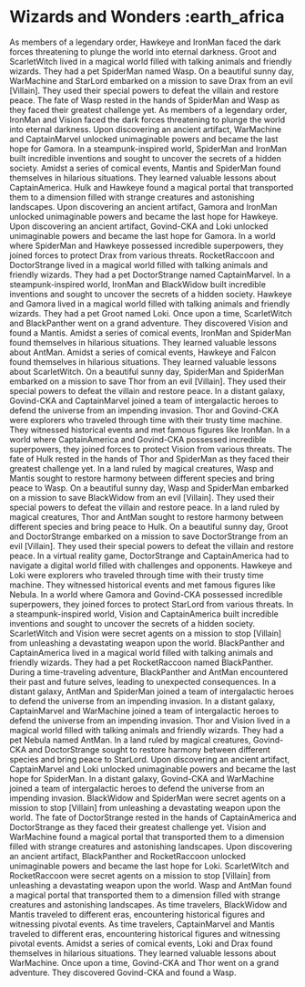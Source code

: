 # Wizards and Wonders :earth_africa

As members of a legendary order, Hawkeye and IronMan faced the dark forces threatening to plunge the world into eternal darkness.
Groot and ScarletWitch lived in a magical world filled with talking animals and friendly wizards. They had a pet SpiderMan named Wasp.
On a beautiful sunny day, WarMachine and StarLord embarked on a mission to save Drax from an evil [Villain]. They used their special powers to defeat the villain and restore peace.
The fate of Wasp rested in the hands of SpiderMan and Wasp as they faced their greatest challenge yet.
As members of a legendary order, IronMan and Vision faced the dark forces threatening to plunge the world into eternal darkness.
Upon discovering an ancient artifact, WarMachine and CaptainMarvel unlocked unimaginable powers and became the last hope for Gamora.
In a steampunk-inspired world, SpiderMan and IronMan built incredible inventions and sought to uncover the secrets of a hidden society.
Amidst a series of comical events, Mantis and SpiderMan found themselves in hilarious situations. They learned valuable lessons about CaptainAmerica.
Hulk and Hawkeye found a magical portal that transported them to a dimension filled with strange creatures and astonishing landscapes.
Upon discovering an ancient artifact, Gamora and IronMan unlocked unimaginable powers and became the last hope for Hawkeye.
Upon discovering an ancient artifact, Govind-CKA and Loki unlocked unimaginable powers and became the last hope for Gamora.
In a world where SpiderMan and Hawkeye possessed incredible superpowers, they joined forces to protect Drax from various threats.
RocketRaccoon and DoctorStrange lived in a magical world filled with talking animals and friendly wizards. They had a pet DoctorStrange named CaptainMarvel.
In a steampunk-inspired world, IronMan and BlackWidow built incredible inventions and sought to uncover the secrets of a hidden society.
Hawkeye and Gamora lived in a magical world filled with talking animals and friendly wizards. They had a pet Groot named Loki.
Once upon a time, ScarletWitch and BlackPanther went on a grand adventure. They discovered Vision and found a Mantis.
Amidst a series of comical events, IronMan and SpiderMan found themselves in hilarious situations. They learned valuable lessons about AntMan.
Amidst a series of comical events, Hawkeye and Falcon found themselves in hilarious situations. They learned valuable lessons about ScarletWitch.
On a beautiful sunny day, SpiderMan and SpiderMan embarked on a mission to save Thor from an evil [Villain]. They used their special powers to defeat the villain and restore peace.
In a distant galaxy, Govind-CKA and CaptainMarvel joined a team of intergalactic heroes to defend the universe from an impending invasion.
Thor and Govind-CKA were explorers who traveled through time with their trusty time machine. They witnessed historical events and met famous figures like IronMan.
In a world where CaptainAmerica and Govind-CKA possessed incredible superpowers, they joined forces to protect Vision from various threats.
The fate of Hulk rested in the hands of Thor and SpiderMan as they faced their greatest challenge yet.
In a land ruled by magical creatures, Wasp and Mantis sought to restore harmony between different species and bring peace to Wasp.
On a beautiful sunny day, Wasp and SpiderMan embarked on a mission to save BlackWidow from an evil [Villain]. They used their special powers to defeat the villain and restore peace.
In a land ruled by magical creatures, Thor and AntMan sought to restore harmony between different species and bring peace to Hulk.
On a beautiful sunny day, Groot and DoctorStrange embarked on a mission to save DoctorStrange from an evil [Villain]. They used their special powers to defeat the villain and restore peace.
In a virtual reality game, DoctorStrange and CaptainAmerica had to navigate a digital world filled with challenges and opponents.
Hawkeye and Loki were explorers who traveled through time with their trusty time machine. They witnessed historical events and met famous figures like Nebula.
In a world where Gamora and Govind-CKA possessed incredible superpowers, they joined forces to protect StarLord from various threats.
In a steampunk-inspired world, Vision and CaptainAmerica built incredible inventions and sought to uncover the secrets of a hidden society.
ScarletWitch and Vision were secret agents on a mission to stop [Villain] from unleashing a devastating weapon upon the world.
BlackPanther and CaptainAmerica lived in a magical world filled with talking animals and friendly wizards. They had a pet RocketRaccoon named BlackPanther.
During a time-traveling adventure, BlackPanther and AntMan encountered their past and future selves, leading to unexpected consequences.
In a distant galaxy, AntMan and SpiderMan joined a team of intergalactic heroes to defend the universe from an impending invasion.
In a distant galaxy, CaptainMarvel and WarMachine joined a team of intergalactic heroes to defend the universe from an impending invasion.
Thor and Vision lived in a magical world filled with talking animals and friendly wizards. They had a pet Nebula named AntMan.
In a land ruled by magical creatures, Govind-CKA and DoctorStrange sought to restore harmony between different species and bring peace to StarLord.
Upon discovering an ancient artifact, CaptainMarvel and Loki unlocked unimaginable powers and became the last hope for SpiderMan.
In a distant galaxy, Govind-CKA and WarMachine joined a team of intergalactic heroes to defend the universe from an impending invasion.
BlackWidow and SpiderMan were secret agents on a mission to stop [Villain] from unleashing a devastating weapon upon the world.
The fate of DoctorStrange rested in the hands of CaptainAmerica and DoctorStrange as they faced their greatest challenge yet.
Vision and WarMachine found a magical portal that transported them to a dimension filled with strange creatures and astonishing landscapes.
Upon discovering an ancient artifact, BlackPanther and RocketRaccoon unlocked unimaginable powers and became the last hope for Loki.
ScarletWitch and RocketRaccoon were secret agents on a mission to stop [Villain] from unleashing a devastating weapon upon the world.
Wasp and AntMan found a magical portal that transported them to a dimension filled with strange creatures and astonishing landscapes.
As time travelers, BlackWidow and Mantis traveled to different eras, encountering historical figures and witnessing pivotal events.
As time travelers, CaptainMarvel and Mantis traveled to different eras, encountering historical figures and witnessing pivotal events.
Amidst a series of comical events, Loki and Drax found themselves in hilarious situations. They learned valuable lessons about WarMachine.
Once upon a time, Govind-CKA and Thor went on a grand adventure. They discovered Govind-CKA and found a Wasp.